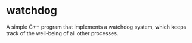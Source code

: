 # watchdog

A simple C++ program that implements a watchdog system, which keeps track of the well-being of all other processes.
